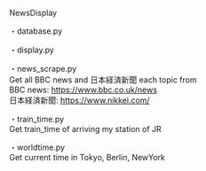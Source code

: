 NewsDisplay

・database.py

・display.py

・news_scrape.py  
Get all BBC news and 日本経済新聞 each topic from  
BBC news: https://www.bbc.co.uk/news  
日本経済新聞: https://www.nikkei.com/  


・train_time.py  
Get train_time of arriving my station of JR 


・worldtime.py  
Get current time in Tokyo, Berlin, NewYork
